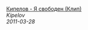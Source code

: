 <!--2023-12-31 12:00:10-->
<div class="yb">
  <a class="nodecor" href="/posts.html?russkij_rok/kipelov_-_ya_svoboden_klip">
    <img class="preview" data-videoid="QXDRPtufEbA" src="https://i.ytimg.com/vi/QXDRPtufEbA/hqdefault.jpg" align="middle" alt="">
  </a>
  <div class="inlbl text">
    <a class="nodecor" href="/posts.html?russkij_rok/kipelov_-_ya_svoboden_klip">Кипелов - Я свободен (Клип)</a><br>
    <i class="smaller2">Kipelov</i><br>
    <i class="smaller3">2011-03-28</i>
  </div>
</div>
